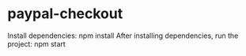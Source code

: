 # paypal-checkout
Install dependencies: npm install
After installing dependencies, run the project: npm start
